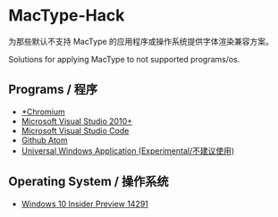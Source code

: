 # MacType-Hack
为那些默认不支持 MacType 的应用程序或操作系统提供字体渲染兼容方案。

Solutions for applying MacType to not supported programs/os.

## Programs / 程序

* [*Chromium](chromium.md)
* [Microsoft Visual Studio 2010+](https://www.textarea.com/simodorg/solve-mactype-doesnt-work-in-visual-studio-2015-251/)
* [Microsoft Visual Studio Code](vscode.md)
* [Github Atom](atom.md)
* [Universal Windows Application (Experimental/不建议使用)](http://tieba.baidu.com/p/4040192792)


## Operating System / 操作系统

* [Windows 10 Insider Preview 14291](win10-14291.md)
